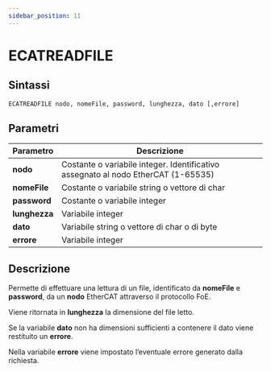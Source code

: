 ```yaml
---
sidebar_position: 11
---
```


# ECATREADFILE

## Sintassi

  ```
ECATREADFILE nodo, nomeFile, password, lunghezza, dato [,errore]
  ```

## Parametri
|Parametro         | Descrizione                                                                            |                
|------------------|----------------------------------------------------------------------------------------|
| **nodo**         | Costante o variabile integer. Identificativo assegnato al nodo EtherCAT (1-65535)      |
| **nomeFile**     | 	Costante o variabile string o vettore di char                                         |
| **password**     | 	Costante o variabile integer                                                          |
| **lunghezza**    | 	Variabile integer                                                                     |
| **dato**         | 	Variabile string o vettore di char o di byte                                          |
| **errore**       | 	Variabile integer                                                                     |

## Descrizione
Permette di effettuare una lettura di un file, identificato da **nomeFile** e **password**, da un **nodo** EtherCAT attraverso il protocollo FoE. 

Viene ritornata in **lunghezza** la dimensione del file letto.

Se la variabile **dato** non ha dimensioni sufficienti a contenere il dato viene restituito un **errore**.

Nella variabile **errore** viene impostato l’eventuale errore generato dalla richiesta.
